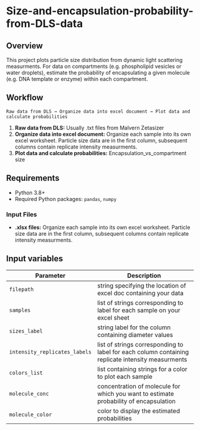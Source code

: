 # Size-and-encapsulation-probability-from-DLS-data

## Overview
This project plots particle size distribution from dynamic light scattering measurments. For data on compartments (e.g. phospholipid vesicles or water droplets), estimate the probability of encapsulating a given molecule (e.g. DNA template or enzyme) within each compartment.

## Workflow

```
Raw data from DLS → Organize data into excel document → Plot data and calculate probabilities
```

1. **Raw data from DLS:** Usually .txt files from Malvern Zetasizer
2. **Organize data into excel document:** Organize each sample into its own excel worksheet. Particle size data are in the first column, subsequent columns contain replicate intensity measurments.
3. **Plot data and calculate probabilities:** Encapsulation_vs_compartment size

## Requirements

- Python 3.8+
- Required Python packages: `pandas`, `numpy`


### Input Files
- **.xlsx files:** Organize each sample into its own excel worksheet. Particle size data are in the first column, subsequent columns contain replicate intensity measurments.

## Input variables

| Parameter | Description |
|-----------|-------------|
| `filepath` | string specifying the location of excel doc containing your data |
| `samples` | list of strings corresponding to label for each sample on your excel sheet |
| `sizes_label` | string label for the column containing diameter values |
| `intensity_replicates_labels` | list of strings corresponding to label for each column containing replicate intensity measurments |
| `colors_list` | list containing strings for a color to plot each sample |
| `molecule_conc` | concentration of molecule for which you want to estimate probability of encapsulation |
| `molecule_color` | color to display the estimated probabilities |
